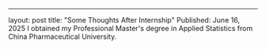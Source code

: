 ---
layout: post
title: "Some Thoughts After Internship"
Published: June 16, 2025
I obtained my Professional Master's degree in Applied Statistics from China Pharmaceutical University.
